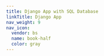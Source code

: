 ```yaml
---
title: Django App with SQL Database
linkTitle: Django App
nav_weight: 9
nav_icon:
  vendor: bs
  name: book-half
  color: gray
---
```

